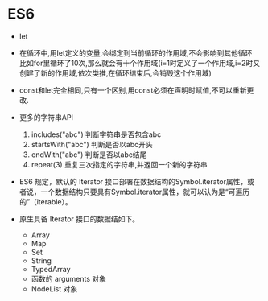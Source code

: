 # ES6
* let
* 在循环中,用let定义的变量,会绑定到当前循环的作用域,不会影响到其他循环  
比如for里循环了10次,那么就会有十个作用域(i=1时定义了一个作用域,i=2时又创建了新的作用域,依次类推,在循环结束后,会销毁这个作用域)
* const和let完全相同,只有一个区别,用const必须在声明时赋值,不可以重新更改.

* 更多的字符串API
    1. includes("abc")  判断字符串是否包含abc  
    2. startsWith("abc")  判断是否以abc开头 
    3. endWith("abc") 判断是否以abc结尾
    4. repeat(3)      重复三次指定的字符串,并返回一个新的字符串






* ES6 规定，默认的 Iterator 接口部署在数据结构的Symbol.iterator属性，或者说，一个数据结构只要具有Symbol.iterator属性，就可以认为是“可遍历的”（iterable）。
* 原生具备 Iterator 接口的数据结如下。
    * Array
    * Map
    * Set
    * String
    * TypedArray
    * 函数的 arguments 对象
    * NodeList 对象

